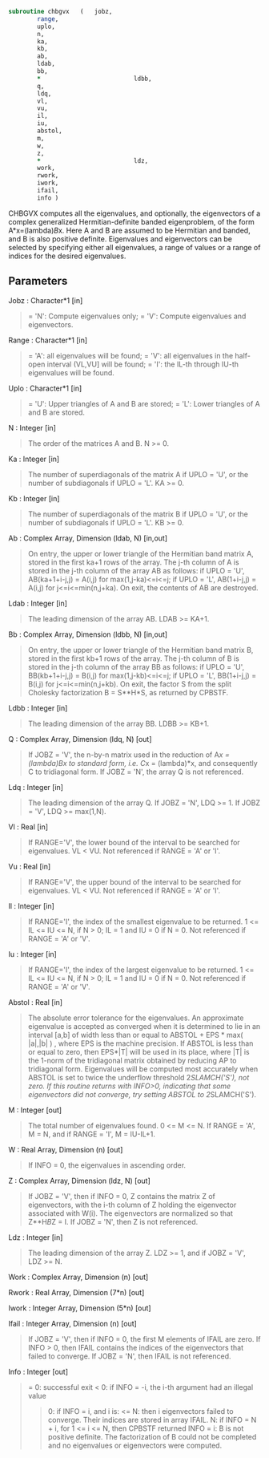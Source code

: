 ```fortran
subroutine chbgvx	(	jobz,
		range,
		uplo,
		n,
		ka,
		kb,
		ab,
		ldab,
		bb,
		*                          ldbb,
		q,
		ldq,
		vl,
		vu,
		il,
		iu,
		abstol,
		m,
		w,
		z,
		*                          ldz,
		work,
		rwork,
		iwork,
		ifail,
		info )
```

 CHBGVX computes all the eigenvalues, and optionally, the eigenvectors
 of a complex generalized Hermitian-definite banded eigenproblem, of
 the form A*x=(lambda)*B*x. Here A and B are assumed to be Hermitian
 and banded, and B is also positive definite.  Eigenvalues and
 eigenvectors can be selected by specifying either all eigenvalues,
 a range of values or a range of indices for the desired eigenvalues.

## Parameters
Jobz : Character*1 [in]
> = 'N':  Compute eigenvalues only;
> = 'V':  Compute eigenvalues and eigenvectors.

Range : Character*1 [in]
> = 'A': all eigenvalues will be found;
> = 'V': all eigenvalues in the half-open interval (VL,VU]
> will be found;
> = 'I': the IL-th through IU-th eigenvalues will be found.

Uplo : Character*1 [in]
> = 'U':  Upper triangles of A and B are stored;
> = 'L':  Lower triangles of A and B are stored.

N : Integer [in]
> The order of the matrices A and B.  N >= 0.

Ka : Integer [in]
> The number of superdiagonals of the matrix A if UPLO = 'U',
> or the number of subdiagonals if UPLO = 'L'. KA >= 0.

Kb : Integer [in]
> The number of superdiagonals of the matrix B if UPLO = 'U',
> or the number of subdiagonals if UPLO = 'L'. KB >= 0.

Ab : Complex Array, Dimension (ldab, N) [in,out]
> On entry, the upper or lower triangle of the Hermitian band
> matrix A, stored in the first ka+1 rows of the array.  The
> j-th column of A is stored in the j-th column of the array AB
> as follows:
> if UPLO = 'U', AB(ka+1+i-j,j) = A(i,j) for max(1,j-ka)<=i<=j;
> if UPLO = 'L', AB(1+i-j,j)    = A(i,j) for j<=i<=min(n,j+ka).
> On exit, the contents of AB are destroyed.

Ldab : Integer [in]
> The leading dimension of the array AB.  LDAB >= KA+1.

Bb : Complex Array, Dimension (ldbb, N) [in,out]
> On entry, the upper or lower triangle of the Hermitian band
> matrix B, stored in the first kb+1 rows of the array.  The
> j-th column of B is stored in the j-th column of the array BB
> as follows:
> if UPLO = 'U', BB(kb+1+i-j,j) = B(i,j) for max(1,j-kb)<=i<=j;
> if UPLO = 'L', BB(1+i-j,j)    = B(i,j) for j<=i<=min(n,j+kb).
> On exit, the factor S from the split Cholesky factorization
> B = S**H*S, as returned by CPBSTF.

Ldbb : Integer [in]
> The leading dimension of the array BB.  LDBB >= KB+1.

Q : Complex Array, Dimension (ldq, N) [out]
> If JOBZ = 'V', the n-by-n matrix used in the reduction of
> A*x = (lambda)*B*x to standard form, i.e. C*x = (lambda)*x,
> and consequently C to tridiagonal form.
> If JOBZ = 'N', the array Q is not referenced.

Ldq : Integer [in]
> The leading dimension of the array Q.  If JOBZ = 'N',
> LDQ >= 1. If JOBZ = 'V', LDQ >= max(1,N).

Vl : Real [in]
> If RANGE='V', the lower bound of the interval to
> be searched for eigenvalues. VL < VU.
> Not referenced if RANGE = 'A' or 'I'.

Vu : Real [in]
> If RANGE='V', the upper bound of the interval to
> be searched for eigenvalues. VL < VU.
> Not referenced if RANGE = 'A' or 'I'.

Il : Integer [in]
> If RANGE='I', the index of the
> smallest eigenvalue to be returned.
> 1 <= IL <= IU <= N, if N > 0; IL = 1 and IU = 0 if N = 0.
> Not referenced if RANGE = 'A' or 'V'.

Iu : Integer [in]
> If RANGE='I', the index of the
> largest eigenvalue to be returned.
> 1 <= IL <= IU <= N, if N > 0; IL = 1 and IU = 0 if N = 0.
> Not referenced if RANGE = 'A' or 'V'.

Abstol : Real [in]
> The absolute error tolerance for the eigenvalues.
> An approximate eigenvalue is accepted as converged
> when it is determined to lie in an interval [a,b]
> of width less than or equal to
> ABSTOL + EPS *   max( |a|,|b| ) ,
> where EPS is the machine precision.  If ABSTOL is less than
> or equal to zero, then  EPS*|T|  will be used in its place,
> where |T| is the 1-norm of the tridiagonal matrix obtained
> by reducing AP to tridiagonal form.
> Eigenvalues will be computed most accurately when ABSTOL is
> set to twice the underflow threshold 2*SLAMCH('S'), not zero.
> If this routine returns with INFO>0, indicating that some
> eigenvectors did not converge, try setting ABSTOL to
> 2*SLAMCH('S').

M : Integer [out]
> The total number of eigenvalues found.  0 <= M <= N.
> If RANGE = 'A', M = N, and if RANGE = 'I', M = IU-IL+1.

W : Real Array, Dimension (n) [out]
> If INFO = 0, the eigenvalues in ascending order.

Z : Complex Array, Dimension (ldz, N) [out]
> If JOBZ = 'V', then if INFO = 0, Z contains the matrix Z of
> eigenvectors, with the i-th column of Z holding the
> eigenvector associated with W(i). The eigenvectors are
> normalized so that Z**H*B*Z = I.
> If JOBZ = 'N', then Z is not referenced.

Ldz : Integer [in]
> The leading dimension of the array Z.  LDZ >= 1, and if
> JOBZ = 'V', LDZ >= N.

Work : Complex Array, Dimension (n) [out]

Rwork : Real Array, Dimension (7*n) [out]

Iwork : Integer Array, Dimension (5*n) [out]

Ifail : Integer Array, Dimension (n) [out]
> If JOBZ = 'V', then if INFO = 0, the first M elements of
> IFAIL are zero.  If INFO > 0, then IFAIL contains the
> indices of the eigenvectors that failed to converge.
> If JOBZ = 'N', then IFAIL is not referenced.

Info : Integer [out]
> = 0:  successful exit
> < 0:  if INFO = -i, the i-th argument had an illegal value
> > 0:  if INFO = i, and i is:
> <= N:  then i eigenvectors failed to converge.  Their
> indices are stored in array IFAIL.
> > N:   if INFO = N + i, for 1 <= i <= N, then CPBSTF
> returned INFO = i: B is not positive definite.
> The factorization of B could not be completed and
> no eigenvalues or eigenvectors were computed.

